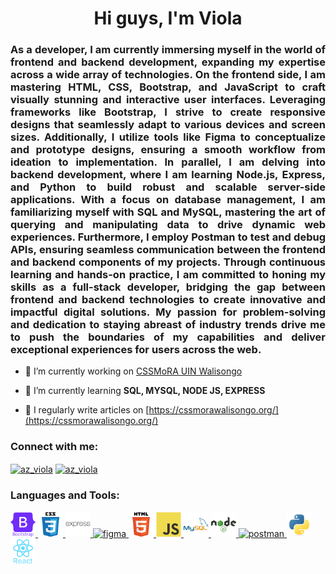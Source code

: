 <h1 align="center">Hi guys, I'm Viola</h1>
<h3 align="justify">As a developer, I am currently immersing myself in the world of frontend and backend development, expanding my expertise across a wide array of technologies. On the frontend side, I am mastering HTML, CSS, Bootstrap, and JavaScript to craft visually stunning and interactive user interfaces. Leveraging frameworks like Bootstrap, I strive to create responsive designs that seamlessly adapt to various devices and screen sizes. Additionally, I utilize tools like Figma to conceptualize and prototype designs, ensuring a smooth workflow from ideation to implementation. In parallel, I am delving into backend development, where I am learning Node.js, Express, and Python to build robust and scalable server-side applications. With a focus on database management, I am familiarizing myself with SQL and MySQL, mastering the art of querying and manipulating data to drive dynamic web experiences. Furthermore, I employ Postman to test and debug APIs, ensuring seamless communication between the frontend and backend components of my projects. Through continuous learning and hands-on practice, I am committed to honing my skills as a full-stack developer, bridging the gap between frontend and backend technologies to create innovative and impactful digital solutions. My passion for problem-solving and dedication to staying abreast of industry trends drive me to push the boundaries of my capabilities and deliver exceptional experiences for users across the web.</h3>

- 🔭 I’m currently working on [CSSMoRA UIN Walisongo](https://cssmorawalisongo.org/)

- 🌱 I’m currently learning **SQL, MYSQL, NODE JS, EXPRESS**

- 📝 I regularly write articles on [https://cssmorawalisongo.org/](https://cssmorawalisongo.org/)

<h3 align="left">Connect with me:</h3>
<p align="left">
<a href="https://instagram.com/az_viola" target="blank"><img align="center" src="https://raw.githubusercontent.com/rahuldkjain/github-profile-readme-generator/master/src/images/icons/Social/instagram.svg" alt="az_viola" height="30" width="40" /></a>
<a href="https://www.youtube.com/c/az_viola" target="blank"><img align="center" src="https://raw.githubusercontent.com/rahuldkjain/github-profile-readme-generator/master/src/images/icons/Social/youtube.svg" alt="az_viola" height="30" width="40" /></a>
</p>

<h3 align="left">Languages and Tools:</h3>
<p align="left"> <a href="https://getbootstrap.com" target="_blank" rel="noreferrer"> <img src="https://raw.githubusercontent.com/devicons/devicon/master/icons/bootstrap/bootstrap-plain-wordmark.svg" alt="bootstrap" width="40" height="40"/> </a> <a href="https://www.w3schools.com/css/" target="_blank" rel="noreferrer"> <img src="https://raw.githubusercontent.com/devicons/devicon/master/icons/css3/css3-original-wordmark.svg" alt="css3" width="40" height="40"/> </a> <a href="https://expressjs.com" target="_blank" rel="noreferrer"> <img src="https://raw.githubusercontent.com/devicons/devicon/master/icons/express/express-original-wordmark.svg" alt="express" width="40" height="40"/> </a> <a href="https://www.figma.com/" target="_blank" rel="noreferrer"> <img src="https://www.vectorlogo.zone/logos/figma/figma-icon.svg" alt="figma" width="40" height="40"/> </a> <a href="https://www.w3.org/html/" target="_blank" rel="noreferrer"> <img src="https://raw.githubusercontent.com/devicons/devicon/master/icons/html5/html5-original-wordmark.svg" alt="html5" width="40" height="40"/> </a> <a href="https://developer.mozilla.org/en-US/docs/Web/JavaScript" target="_blank" rel="noreferrer"> <img src="https://raw.githubusercontent.com/devicons/devicon/master/icons/javascript/javascript-original.svg" alt="javascript" width="40" height="40"/> </a> <a href="https://www.mysql.com/" target="_blank" rel="noreferrer"> <img src="https://raw.githubusercontent.com/devicons/devicon/master/icons/mysql/mysql-original-wordmark.svg" alt="mysql" width="40" height="40"/> </a> <a href="https://nodejs.org" target="_blank" rel="noreferrer"> <img src="https://raw.githubusercontent.com/devicons/devicon/master/icons/nodejs/nodejs-original-wordmark.svg" alt="nodejs" width="40" height="40"/> </a> <a href="https://postman.com" target="_blank" rel="noreferrer"> <img src="https://www.vectorlogo.zone/logos/getpostman/getpostman-icon.svg" alt="postman" width="40" height="40"/> </a> <a href="https://www.python.org" target="_blank" rel="noreferrer"> <img src="https://raw.githubusercontent.com/devicons/devicon/master/icons/python/python-original.svg" alt="python" width="40" height="40"/> </a> <a href="https://reactjs.org/" target="_blank" rel="noreferrer"> <img src="https://raw.githubusercontent.com/devicons/devicon/master/icons/react/react-original-wordmark.svg" alt="react" width="40" height="40"/> </a> </p>
